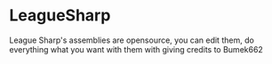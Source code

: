LeagueSharp
===========

League Sharp's assemblies are opensource, you can edit them, do everything what you want with them with giving credits to Bumek662

